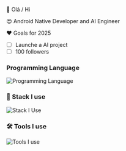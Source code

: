 👋 Olá / Hi

😍 Android Native Developer and AI Engineer

❤️ Goals for 2025
 - [ ] Launche a AI project
 - [ ] 100 followers

### Programming Language
![Programming Language](https://skillicons.dev/icons?i=typescript,kotlin,python,java)

### 🔭 Stack I use

![Stack I Use](https://skillicons.dev/icons?i=angular,mongodb,mysql&perline=11)

### 🛠 Tools I use

![Tools I use](https://skillicons.dev/icons?i=vscode,git,github,aws,docker,githubactions,postman,bash,androidstudio,firebase&perline=13)
